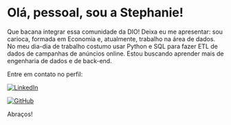 # Olá, pessoal, sou a Stephanie!

Que bacana integrar essa comunidade da DIO! Deixa eu me apresentar: sou carioca, formada em Economia e, atualmente, trabalho na área de dados. 
No meu dia-dia de trabalho costumo usar Python e SQL para fazer ETL de dados de campanhas de anúncios online.
Estou buscando aprender mais de engenharia de dados e de back-end.

Entre em contato no perfil:

[![LinkedIn](https://img.shields.io/badge/LinkedIn-0077B5?style=for-the-badge&logo=linkedin&logoColor=white)](https://www.linkedin.com/in/stephanie-custodio-santana/)

[![GitHub](https://img.shields.io/badge/GitHub-100000?style=for-the-badge&logo=github&logoColor=white)](https://github.com/stercustodio)

Abraços!


